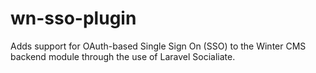 # wn-sso-plugin
Adds support for OAuth-based Single Sign On (SSO) to the Winter CMS backend module through the use of Laravel Socialiate.
